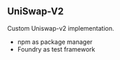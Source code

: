 ## UniSwap-V2
Custom Uniswap-v2 implementation.

* npm as package manager
* Foundry as test framework
